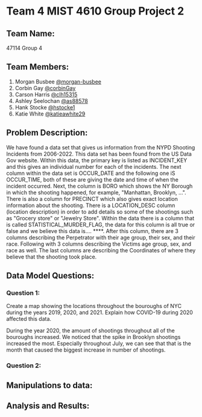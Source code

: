# Team 4 MIST 4610 Group Project 2

## Team Name:
47114 Group 4

## Team Members: 
1. Morgan Busbee [@morgan-busbee](https://github.com/Morgan-Busbee)
2. Corbin Gay [@corbinGay](https://github.com/CorbinGay)
3. Carson Harris [@clh15315](https://github.com/clh15315)
4. Ashley Seelochan [@as88578](https://github.com/as88578)
5. Hank Stocke [@hstocke1](https://github.com/hstocke1)
6. Katie White [@katieawhite29](https://github.com/katiewhite29)

## Problem Description:
We have found a data set that gives us information from the NYPD Shooting Incidents from 2006-2022. This data set has been found from the US Data Gov website. Within this data, the primary key is listed as INCIDENT_KEY and this gives an individual number for each of the incidents. The next column within the data set is OCCUR_DATE and the following one iS OCCUR_TIME, both of these are giving the date and time of when the incident occurred. Next, the column is BORO which shows the NY Borough in which the shooting happened, for example, "Manhattan, Brooklyn, ...". There is also a column for PRECINCT which also gives exact location information about the shooting. There is a LOCATION_DESC column (location description) in order to add details so some of the shootings such as "Grocery store" or "Jewelry Store". Within the data there is a column that is called STATISTICAL_MURDER_FLAG, the data for this column is all true or false and we believe this data is.... ****. After this column, there are 3 columns describing the Perpetrator with their age group, their sex, and their race. Following with 3 columns describing the Victims age group, sex, and race as well. The last columns are describing the Coordinates of where they believe that the shooting took place. 

## Data Model Questions: 
### Question 1: 
Create a map showing the locations throughout the bouroughs of NYC during the years 2019, 2020, and 2021. Explain how COVID-19 during 2020 affected this data.


During the year 2020, the amount of shootings throughout all of the bouroughs increased. We noticed that the spike in Brooklyn shootings increased the most. Especially throughout July, we can see that that is the month that caused the biggest increase in number of shootings.

### Question 2: 

## Manipulations to data:

## Analysis and Results: 
